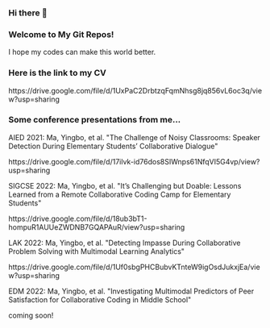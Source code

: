 ### Hi there 👋

<!--
**yingbo-ma/yingbo-ma** is a ✨ _special_ ✨ repository because its `README.md` (this file) appears on your GitHub profile.

Here are some ideas to get you started:

- 🔭 I’m currently working on ...
- 🌱 I’m currently learning ...
- 👯 I’m looking to collaborate on ...
- 🤔 I’m looking for help with ...
- 💬 Ask me about ...
- 📫 How to reach me: ...
- 😄 Pronouns: ...
- ⚡ Fun fact: ...
-->

<h3>Welcome to My Git Repos!</h3>
<p>I hope my codes can make this world better.</p>

<h3>Here is the link to my CV</h3>
https://drive.google.com/file/d/1UxPaC2DrbtzqFqmNhsg8jq856vL6oc3q/view?usp=sharing

<h3>Some conference presentations from me...</h3>
<p>AIED 2021: Ma, Yingbo, et al. "The Challenge of Noisy Classrooms: Speaker Detection During Elementary Students’ Collaborative Dialogue"</p>
https://drive.google.com/file/d/17ilvk-id76dos8SIWnps61NfqVI5G4vp/view?usp=sharing

<p></p>
<p>SIGCSE 2022: Ma, Yingbo, et al. "It’s Challenging but Doable: Lessons Learned from a Remote Collaborative Coding Camp for Elementary Students"</p>
https://drive.google.com/file/d/18ub3bT1-hompuR1AUUeZWDNB7GQAPAuR/view?usp=sharing

<p></p>
<p>LAK 2022: Ma, Yingbo, et al. "Detecting Impasse During Collaborative Problem Solving with Multimodal Learning Analytics"</p>
https://drive.google.com/file/d/1Uf0sbgPHCBubvKTnteW9igOsdJukxjEa/view?usp=sharing

<p></p>
<p>EDM 2022: Ma, Yingbo, et al. "Investigating Multimodal Predictors of Peer Satisfaction for Collaborative Coding in Middle School"</p>
coming soon!